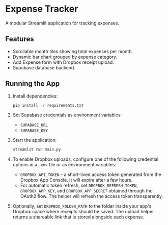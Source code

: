 # Expense Tracker

A modular Streamlit application for tracking expenses.

## Features
- Scrollable month tiles showing total expenses per month.
- Dynamic bar chart grouped by expense category.
- Add Expense form with Dropbox receipt upload.
- Supabase database backend.

## Running the App
1. Install dependencies:
   ```bash
   pip install -r requirements.txt
   ```
2. Set Supabase credentials as environment variables:
   - `SUPABASE_URL`
   - `SUPABASE_KEY`

3. Start the application:
   ```bash
   streamlit run main.py
   ```
4. To enable Dropbox uploads, configure one of the following credential options
   in a `.env` file or as environment variables:

   - `DROPBOX_API_TOKEN` – a short-lived access token generated from the Dropbox
     App Console. It will expire after a few hours.
   - For automatic token refresh, set `DROPBOX_REFRESH_TOKEN`, `DROPBOX_APP_KEY`,
     and `DROPBOX_APP_SECRET` obtained through the OAuth2 flow. The helper will
     refresh the access token transparently.

5. Optionally, set `DROPBOX_FOLDER_PATH` to the folder inside your app's Dropbox
   space where receipts should be saved. The upload helper returns a shareable
   link that is stored alongside each expense.


